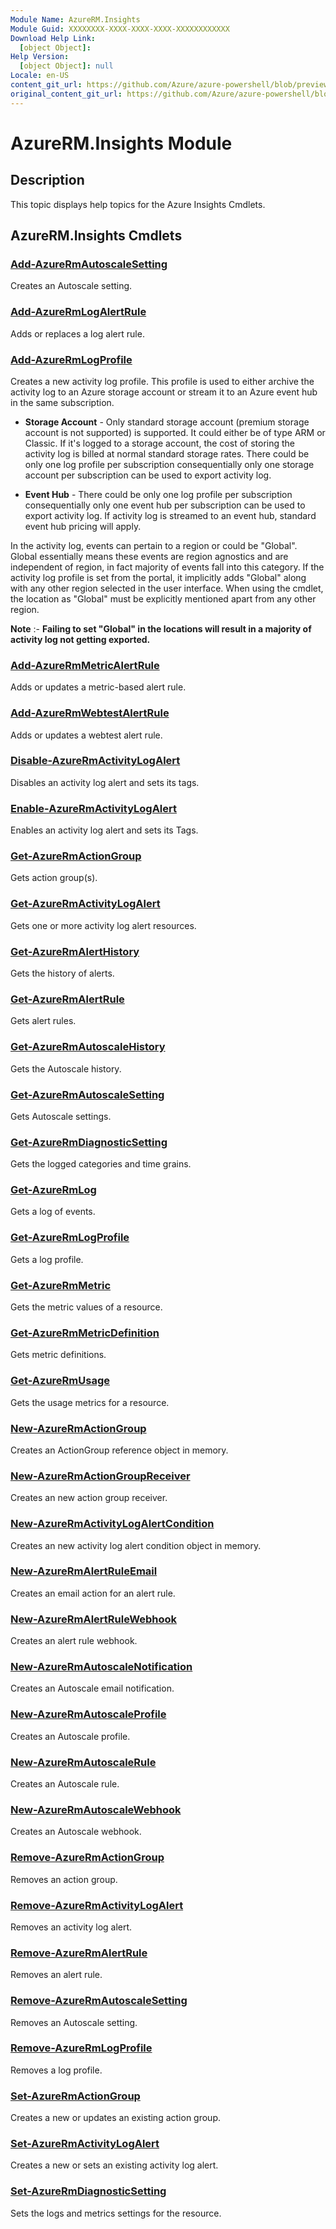 ```yaml
---
Module Name: AzureRM.Insights
Module Guid: XXXXXXXX-XXXX-XXXX-XXXX-XXXXXXXXXXXX
Download Help Link:
  [object Object]:
Help Version:
  [object Object]: null
Locale: en-US
content_git_url: https://github.com/Azure/azure-powershell/blob/preview/src/ResourceManager/Insights/Commands.Insights/help/AzureRM.Insights.md
original_content_git_url: https://github.com/Azure/azure-powershell/blob/preview/src/ResourceManager/Insights/Commands.Insights/help/AzureRM.Insights.md
---
```


# AzureRM.Insights Module
## Description
This topic displays help topics for the Azure Insights Cmdlets.

## AzureRM.Insights Cmdlets
### [Add-AzureRmAutoscaleSetting](Add-AzureRmAutoscaleSetting.md)
Creates an Autoscale setting.

### [Add-AzureRmLogAlertRule](Add-AzureRmLogAlertRule.md)
Adds or replaces a log alert rule.

### [Add-AzureRmLogProfile](Add-AzureRmLogProfile.md)
Creates a new activity log profile. This profile is used to either archive the activity log to an Azure storage account or stream it to an Azure event hub in the same subscription. 

- **Storage Account** - Only standard storage account (premium storage account is not supported) is supported. It could either be of type ARM or Classic. If it's logged to a storage account, the cost of storing the activity log is billed at normal standard storage rates. There could be only one log profile per subscription consequentially only one storage account per subscription can be used to export activity log. 

- **Event Hub** - There could be only one log profile per subscription consequentially only one event hub per subscription can be used to export activity log. If activity log is streamed to an event hub, standard event hub pricing will apply. 

In the activity log, events can pertain to a region or could be "Global". Global essentially means these events are region agnostics and are independent of region, in fact majority of events fall into this category. If the activity log profile is set from the portal, it implicitly adds "Global" along with any other region selected in the user interface. When using the cmdlet, the location as "Global" must be explicitly mentioned apart from any other region. 

**Note** :- **Failing to set "Global" in the locations will result in a majority of activity log not getting exported.** 

### [Add-AzureRmMetricAlertRule](Add-AzureRmMetricAlertRule.md)
Adds or updates a metric-based alert rule.

### [Add-AzureRmWebtestAlertRule](Add-AzureRmWebtestAlertRule.md)
Adds or updates a webtest alert rule.

### [Disable-AzureRmActivityLogAlert](Disable-AzureRmActivityLogAlert.md)
Disables an activity log alert and sets its tags.

### [Enable-AzureRmActivityLogAlert](Enable-AzureRmActivityLogAlert.md)
Enables an activity log alert and sets its Tags.

### [Get-AzureRmActionGroup](Get-AzureRmActionGroup.md)
Gets action group(s).

### [Get-AzureRmActivityLogAlert](Get-AzureRmActivityLogAlert.md)
Gets one or more activity log alert resources.

### [Get-AzureRmAlertHistory](Get-AzureRmAlertHistory.md)
Gets the history of alerts.

### [Get-AzureRmAlertRule](Get-AzureRmAlertRule.md)
Gets alert rules.

### [Get-AzureRmAutoscaleHistory](Get-AzureRmAutoscaleHistory.md)
Gets the Autoscale history.

### [Get-AzureRmAutoscaleSetting](Get-AzureRmAutoscaleSetting.md)
Gets Autoscale settings.

### [Get-AzureRmDiagnosticSetting](Get-AzureRmDiagnosticSetting.md)
Gets the logged categories and time grains.

### [Get-AzureRmLog](Get-AzureRmLog.md)
Gets a log of events.

### [Get-AzureRmLogProfile](Get-AzureRmLogProfile.md)
Gets a log profile.

### [Get-AzureRmMetric](Get-AzureRmMetric.md)
Gets the metric values of a resource.

### [Get-AzureRmMetricDefinition](Get-AzureRmMetricDefinition.md)
Gets metric definitions.

### [Get-AzureRmUsage](Get-AzureRmUsage.md)
Gets the usage metrics for a resource.

### [New-AzureRmActionGroup](New-AzureRmActionGroup.md)
Creates an ActionGroup reference object in memory.

### [New-AzureRmActionGroupReceiver](New-AzureRmActionGroupReceiver.md)
Creates an new action group receiver.

### [New-AzureRmActivityLogAlertCondition](New-AzureRmActivityLogAlertCondition.md)
Creates an new activity log alert condition object in memory.

### [New-AzureRmAlertRuleEmail](New-AzureRmAlertRuleEmail.md)
Creates an email action for an alert rule.

### [New-AzureRmAlertRuleWebhook](New-AzureRmAlertRuleWebhook.md)
Creates an alert rule webhook.

### [New-AzureRmAutoscaleNotification](New-AzureRmAutoscaleNotification.md)
Creates an Autoscale email notification.

### [New-AzureRmAutoscaleProfile](New-AzureRmAutoscaleProfile.md)
Creates an Autoscale profile.

### [New-AzureRmAutoscaleRule](New-AzureRmAutoscaleRule.md)
Creates an Autoscale rule.

### [New-AzureRmAutoscaleWebhook](New-AzureRmAutoscaleWebhook.md)
Creates an Autoscale webhook.

### [Remove-AzureRmActionGroup](Remove-AzureRmActionGroup.md)
Removes an action group.

### [Remove-AzureRmActivityLogAlert](Remove-AzureRmActivityLogAlert.md)
Removes an activity log alert.

### [Remove-AzureRmAlertRule](Remove-AzureRmAlertRule.md)
Removes an alert rule.

### [Remove-AzureRmAutoscaleSetting](Remove-AzureRmAutoscaleSetting.md)
Removes an Autoscale setting.

### [Remove-AzureRmLogProfile](Remove-AzureRmLogProfile.md)
Removes a log profile.

### [Set-AzureRmActionGroup](Set-AzureRmActionGroup.md)
Creates a new or updates an existing action group.

### [Set-AzureRmActivityLogAlert](Set-AzureRmActivityLogAlert.md)
Creates a new or sets an existing activity log alert.

### [Set-AzureRmDiagnosticSetting](Set-AzureRmDiagnosticSetting.md)
Sets the logs and metrics settings for the resource.

